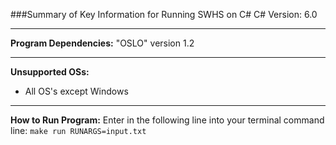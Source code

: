 ###Summary of Key Information for Running SWHS on C#
C# Version: 6.0

------------------------------------------------------------
**Program Dependencies:**
"OSLO" version 1.2

------------------------------------------------------------
**Unsupported OSs:**
- All OS's except Windows

------------------------------------------------------------
**How to Run Program:**
Enter in the following line into your terminal command line: 
`make run RUNARGS=input.txt`
